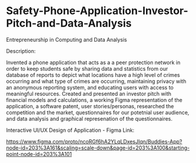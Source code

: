 # Safety-Phone-Application-Investor-Pitch-and-Data-Analysis
Entrepreneurship in Computing and Data Analysis

Description:

Invented a phone application that acts as a a peer protection network in order to keep students safe by sharing data and statistics from our database of reports to depict what locations have a high level of crimes occurring and what type of crimes are occurring, maintaining privacy with an anonymous reporting system, and educating users with access to meaningful resources. Created and presented an investor pitch with financial models and calculations, a working Figma representation of the application, a software patent, user stories/personas, researched the competition and the market, questionnaires for our potetnial user audience, and data analysis and graphical represenation of the questionnaires.

Interactive UI/UX Design of Application - Figma Link:

https://www.figma.com/proto/ncoRGf6hA2YLqLDxesJIqn/Buddies-App?node-id=203%3A161&scaling=scale-down&page-id=203%3A100&starting-point-node-id=203%3A101
